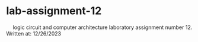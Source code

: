 # lab-assignment-12
&emsp; logic circuit and computer architecture laboratory assignment number 12.<br/>
Written at: 12/26/2023
